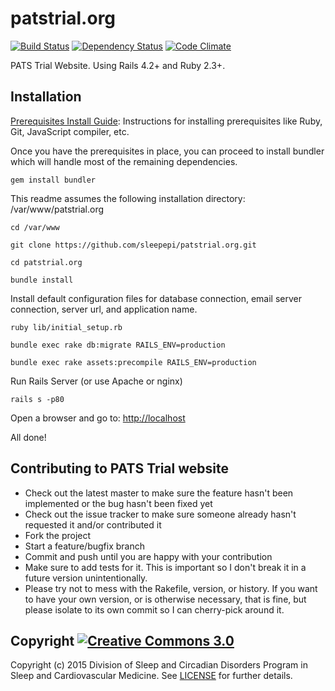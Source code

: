 # patstrial.org

[![Build Status](https://travis-ci.org/sleepepi/patstrial.org.svg?branch=master)](https://travis-ci.org/sleepepi/patstrial.org)
[![Dependency Status](https://gemnasium.com/sleepepi/patstrial.org.svg)](https://gemnasium.com/sleepepi/patstrial.org)
[![Code Climate](https://codeclimate.com/github/sleepepi/patstrial.org/badges/gpa.svg)](https://codeclimate.com/github/sleepepi/patstrial.org)

PATS Trial Website. Using Rails 4.2+ and Ruby 2.3+.

## Installation

[Prerequisites Install Guide](https://github.com/remomueller/documentation): Instructions for installing prerequisites like Ruby, Git, JavaScript compiler, etc.

Once you have the prerequisites in place, you can proceed to install bundler which will handle most of the remaining dependencies.

```
gem install bundler
```

This readme assumes the following installation directory: /var/www/patstrial.org

```
cd /var/www

git clone https://github.com/sleepepi/patstrial.org.git

cd patstrial.org

bundle install
```

Install default configuration files for database connection, email server connection, server url, and application name.

```
ruby lib/initial_setup.rb

bundle exec rake db:migrate RAILS_ENV=production

bundle exec rake assets:precompile RAILS_ENV=production
```

Run Rails Server (or use Apache or nginx)

```
rails s -p80
```

Open a browser and go to: [http://localhost](http://localhost)

All done!

## Contributing to PATS Trial website

- Check out the latest master to make sure the feature hasn't been implemented or the bug hasn't been fixed yet
- Check out the issue tracker to make sure someone already hasn't requested it and/or contributed it
- Fork the project
- Start a feature/bugfix branch
- Commit and push until you are happy with your contribution
- Make sure to add tests for it. This is important so I don't break it in a future version unintentionally.
- Please try not to mess with the Rakefile, version, or history. If you want to have your own version, or is otherwise necessary, that is fine, but please isolate to its own commit so I can cherry-pick around it.

## Copyright [![Creative Commons 3.0](http://i.creativecommons.org/l/by-nc-sa/3.0/80x15.png)](http://creativecommons.org/licenses/by-nc-sa/3.0)

Copyright (c) 2015 Division of Sleep and Circadian Disorders Program in Sleep and Cardiovascular Medicine. See [LICENSE](https://github.com/sleepepi/patstrial.org/blob/master/LICENSE) for further details.
